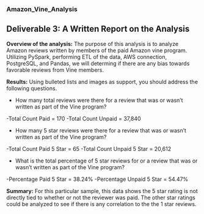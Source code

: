 ### Amazon_Vine_Analysis
## Deliverable 3: A Written Report on the Analysis

**Overview of the analysis:** The purpose of this analysis is to analyze Amazon reviews written by members of the paid Amazon vine program. Utilizing PySpark, performing ETL of the data, AWS connection, PostgreSQL, and Pandas, we will determing if there are any bias towards favorable reviews from Vine members. 

**Results:** Using bulleted lists and images as support, you should address the following questions.

* How many total reviews were there for a review that was or wasn’t written as part of the Vine program? 

-Total Count Paid = 170
-Total Count Unpaid = 37,840

* How many 5 star reviews were there for a review that was or wasn’t written as part of the Vine program?

-Total Count Paid 5 Star = 65
-Total Count Unpaid 5 Star = 20,612

* What is the total percentage of 5 star reviews for or a review that was or wasn’t written as part of the Vine program?

-Percentage Paid 5 Star = 38.24%
-Percentage Unpaid 5 Star = 54.47%

**Summary:** For this particular sample, this data shows the 5 star rating is not directly tied to whether or not the reviewer was paid. The other star ratings could be analyzed to see if there is any correlation to the the 1 star reviews. 
